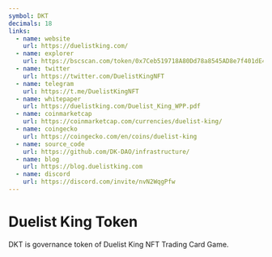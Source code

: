 ```yaml
---
symbol: DKT
decimals: 18
links:
  - name: website
    url: https://duelistking.com/
  - name: explorer
    url: https://bscscan.com/token/0x7Ceb519718A80Dd78a8545AD8e7f401dE4f2faA7
  - name: twitter
    url: https://twitter.com/DuelistKingNFT
  - name: telegram
    url: https://t.me/DuelistKingNFT
  - name: whitepaper
    url: https://duelistking.com/Duelist_King_WPP.pdf
  - name: coinmarketcap
    url: https://coinmarketcap.com/currencies/duelist-king/
  - name: coingecko
    url: https://coingecko.com/en/coins/duelist-king
  - name: source_code
    url: https://github.com/DK-DAO/infrastructure/
  - name: blog
    url: https://blog.duelistking.com
  - name: discord
    url: https://discord.com/invite/nvN2WqgPfw
---
```


# Duelist King Token

DKT is governance token of Duelist King NFT Trading Card Game.
